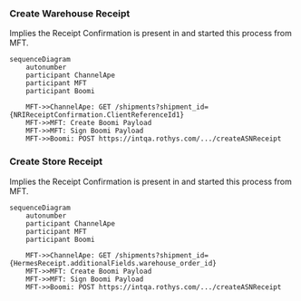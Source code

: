 ### Create Warehouse Receipt

Implies the Receipt Confirmation is present in and started this process from MFT.

```mermaid
sequenceDiagram
    autonumber
    participant ChannelApe
    participant MFT
    participant Boomi

    MFT->>ChannelApe: GET /shipments?shipment_id={NRIReceiptConfirmation.ClientReferenceId1}
    MFT->>MFT: Create Boomi Payload
    MFT->>MFT: Sign Boomi Payload
    MFT->>Boomi: POST https://intqa.rothys.com/.../createASNReceipt
```

### Create Store Receipt

Implies the Receipt Confirmation is present in and started this process from MFT.

```mermaid
sequenceDiagram
    autonumber
    participant ChannelApe
    participant MFT
    participant Boomi

    MFT->>ChannelApe: GET /shipments?shipment_id={HermesReceipt.additionalFields.warehouse_order_id}
    MFT->>MFT: Create Boomi Payload
    MFT->>MFT: Sign Boomi Payload
    MFT->>Boomi: POST https://intqa.rothys.com/.../createASNReceipt
```